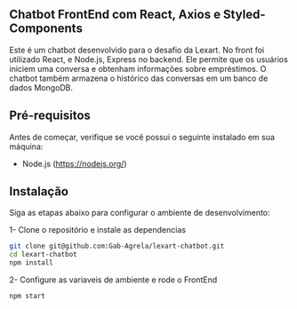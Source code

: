 ## Chatbot FrontEnd com React, Axios e Styled-Components

Este é um chatbot desenvolvido para o desafio da Lexart. No front foi utilizado React, e Node.js, Express no backend. Ele permite que os usuários iniciem uma conversa e obtenham informações sobre empréstimos. O chatbot também armazena o histórico das conversas em um banco de dados MongoDB.

## Pré-requisitos

Antes de começar, verifique se você possui o seguinte instalado em sua máquina:

- Node.js (https://nodejs.org/)

## Instalação

Siga as etapas abaixo para configurar o ambiente de desenvolvimento:

1- Clone o repositório e instale as dependencias

```bash
git clone git@github.com:Gab-Agrela/lexart-chatbot.git
cd lexart-chatbot
npm install
```

2- Configure as variaveis de ambiente e rode o FrontEnd

```bash
npm start
```
